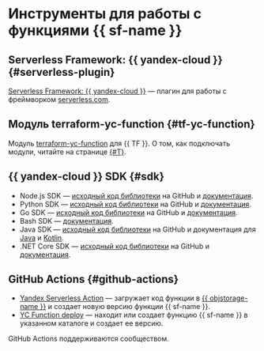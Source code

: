 # Инструменты для работы с функциями {{ sf-name }}


## Serverless Framework: {{ yandex-cloud }} {#serverless-plugin}

[Serverless Framework: {{ yandex-cloud }}](https://github.com/yandex-cloud/serverless-plugin) — плагин для работы с фреймворком [serverless.com](https://github.com/serverless/serverless).

## Модуль terraform-yc-function {#tf-yc-function}

Модуль [terraform-yc-function](https://github.com/terraform-yc-modules/terraform-yc-function) для {{ TF }}. О том, как подключать модули, читайте на странице [{#T}](../tutorials/infrastructure-management/terraform-modules.md).

## {{ yandex-cloud }} SDK {#sdk}

* Node.js SDK — [исходный код библиотеки](https://github.com/yandex-cloud/nodejs-sdk) на GitHub и [документация](lang/nodejs/sdk.md).
* Python SDK — [исходный код библиотеки](https://github.com/yandex-cloud/python-sdk) на GitHub и [документация](lang/python/sdk.md).
* Go SDK — [исходный код библиотеки](https://github.com/yandex-cloud/go-sdk) на GitHub и [документация](lang/golang/sdk.md).
* Bash SDK — [документация](lang/bash/sdk.md).
* Java SDK — [исходный код библиотеки](https://github.com/yandex-cloud/java-sdk) на GitHub и документация для [Java](lang/java/sdk.md) и [Kotlin](lang/kotlin/sdk.md).
* .NET Core SDK — [исходный код библиотеки](https://github.com/yandex-cloud/dotnet-sdk) на GitHub и [документация](lang/csharp/sdk.md).

## GitHub Actions {#github-actions}

* [Yandex Serverless Action](https://github.com/marketplace/actions/yandex-serverless-action) — загружает код функции в [{{ objstorage-name }}](../storage/) и создает новую версию функции {{ sf-name }}.
* [YC Function deploy](https://github.com/marketplace/actions/yc-function-deploy) — находит или создает функцию {{ sf-name }} в указанном каталоге и создает ее версию.

GitHub Actions поддерживаются сообществом.
